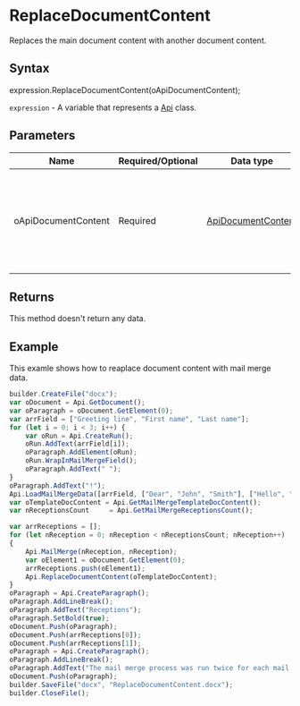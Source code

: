 # ReplaceDocumentContent

Replaces the main document content with another document content.

## Syntax

expression.ReplaceDocumentContent(oApiDocumentContent);

`expression` - A variable that represents a [Api](../Api.md) class.

## Parameters

| **Name** | **Required/Optional** | **Data type** | **Description** |
| ------------- | ------------- | ------------- | ------------- |
| oApiDocumentContent | Required | [ApiDocumentContent](../../ApiDocumentContent/ApiDocumentContent.md) | The document content which the main document content will be replaced with. |

## Returns

This method doesn't return any data.

## Example

This examle shows how to reaplace document content with mail merge data.

```javascript
builder.CreateFile("docx");
var oDocument = Api.GetDocument();
var oParagraph = oDocument.GetElement(0);
var arrField = ["Greeting line", "First name", "Last name"];
for (let i = 0; i < 3; i++) {
	var oRun = Api.CreateRun();
	oRun.AddText(arrField[i]);
	oParagraph.AddElement(oRun);
	oRun.WrapInMailMergeField();
	oParagraph.AddText(" ");
}
oParagraph.AddText("!");
Api.LoadMailMergeData([arrField, ["Dear", "John", "Smith"], ["Hello", "Lara", "Davis"]]);
var oTemplateDocContent = Api.GetMailMergeTemplateDocContent();
var nReceptionsCount     = Api.GetMailMergeReceptionsCount();

var arrReceptions = [];
for (let nReception = 0; nReception < nReceptionsCount; nReception++) 
{
	Api.MailMerge(nReception, nReception);
	var oElement1 = oDocument.GetElement(0);
	arrReceptions.push(oElement1);
	Api.ReplaceDocumentContent(oTemplateDocContent);
}
oParagraph = Api.CreateParagraph();
oParagraph.AddLineBreak();
oParagraph.AddText("Receptions");
oParagraph.SetBold(true);
oDocument.Push(oParagraph);
oDocument.Push(arrReceptions[0]);
oDocument.Push(arrReceptions[1]);
oParagraph = Api.CreateParagraph();
oParagraph.AddLineBreak();
oParagraph.AddText("The mail merge process was run twice for each mail merge reception. But the results were replaced with the mail merge template document content. This template allows you to save each mail merge reception to the separate file.");
oDocument.Push(oParagraph);
builder.SaveFile("docx", "ReplaceDocumentContent.docx");
builder.CloseFile();
```